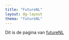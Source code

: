```yaml
---
title: "FutureNL"
layout: dg-layout
thema: "futureNL"
---
```


Dit is de pagina van [futureNL](https://futurenl.org)
